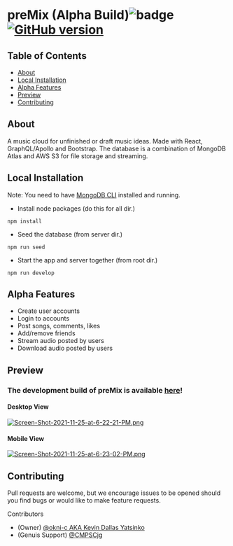 # preMix (Alpha Build)![badge](https://img.shields.io/badge/license-Open-brightgreen) [![GitHub version](https://badge.fury.io/gh/Naereen%2FStrapDown.js.svg)](https://github.com/CMPSCjg/CookieCloner)

## Table of Contents
    
* [About](#about)
* [Local Installation](#local-installation)
* [Alpha Features](#alpha-features)
* [Preview](#preview)
* [Contributing](#contributing)


## About 
    
A music cloud for unfinished or draft music ideas. Made with React, GraphQL/Apollo and Bootstrap. The database is a combination of MongoDB Atlas and AWS S3 for file storage and streaming.
    
    
## Local Installation

Note: You need to have [MongoDB CLI](https://www.mongodb.com/try/download/compass) installed and running.

- Install node packages (do this for all dir.)
```
npm install
```
- Seed the database (from server dir.)
```
npm run seed
```
- Start the app and server together (from root dir.)
```
npm run develop
```
## Alpha Features
- Create user accounts
- Login to accounts
- Post songs, comments, likes
- Add/remove friends
- Stream audio posted by users
- Download audio posted by users

## Preview 

### The development build of preMix is available [here](https://pre-mix.herokuapp.com/)!
#### Desktop View
[![Screen-Shot-2021-11-25-at-6-22-21-PM.png](https://i.postimg.cc/ZnsTrrGS/Screen-Shot-2021-11-25-at-6-22-21-PM.png)](https://postimg.cc/5QvdJF97)

#### Mobile View
[![Screen-Shot-2021-11-25-at-6-23-02-PM.png](https://i.postimg.cc/ZqzJFYMC/Screen-Shot-2021-11-25-at-6-23-02-PM.png)](https://postimg.cc/bZLXqP8h)
    
    
## Contributing
    
Pull requests are welcome, but we encourage issues to be opened should you find bugs or would like to make feature requests.

Contributors
- (Owner) [@okni-c AKA Kevin Dallas Yatsinko](https://github.com/okni-c)
- (Genuis Support) [@CMPSCjg](https://github.com/CMPSCjg)
